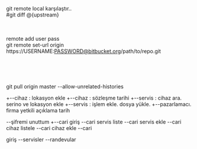 git remote local karşılaştır..<br />
#git diff @{upstream}
<br />

<br /><br />
remote add user pass<br />
git remote set-url origin https://USERNAME:PASSWORD@bitbucket.org/path/to/repo.git<br /><br />

<br /><br />

git pull origin master --allow-unrelated-histories

+--cihaz : lokasyon ekle
+--cihaz  : sözleşme tarihi
+--servis : cihaz ara. serino ve lokasyon ekle
+--servis : işlem ekle. dosya yükle.
+--pazarlamacı. 
firma
yetkili
açıklama
tarih

--şifremi unuttum
+--cari giriş
--cari servis liste
--cari servis ekle
--cari cihaz listele
--cari cihaz ekle
--cari 

giriş
--servisler
--randevular

